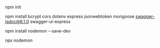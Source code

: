 npm init  

npm install bcrypt cors dotenv express jsonwebtoken mongoose swagger-jsdoc@6.1.0 swagger-ui-express 

npm install nodemon --save-dev

npx nodemon
